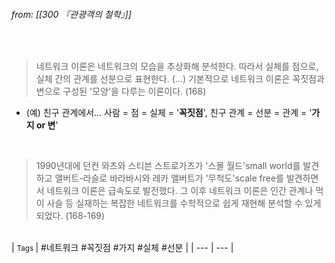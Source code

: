 
###### from: [[300 『관광객의 철학』]]

<br/>


>네트워크 이론은 네트워크의 모습을 추상화해 분석한다. 따라서 실체를 점으로, 실체 간의 관계를 선분으로 표현한다. (...) 기본적으로 네트워크 이론은 꼭짓점과 변으로 구성된 '모양'을 다루는 이론이다. (168)

- (예) 친구 관계에서... 사람 = 점 = 실체 = '**꼭짓점**', 친구 관계 = 선분 = 관계 = '**가지 or 변**'

<br/>

>1990년대에 던컨 와츠와 스티븐 스트로가츠가 '스몰 월드'small world를 발견하고 앨버트-라슬로 바라바시와 레카 앨버트가 '무척도'scale free를 발견하면서 네트워크 이론은 급속도로 발전했다. 그 이후 네트워크 이론은 인간 관계나 먹이 사슬 등 실재하는 복잡한 네트워크를 수학적으로 쉽게 재현해 분석할 수 있게 되었다. (168-169)


<br/>
| <small> Tags </small> | #네트워크 #꼭짓점 #가지 #실체 #선분 |
| --- | --- |
